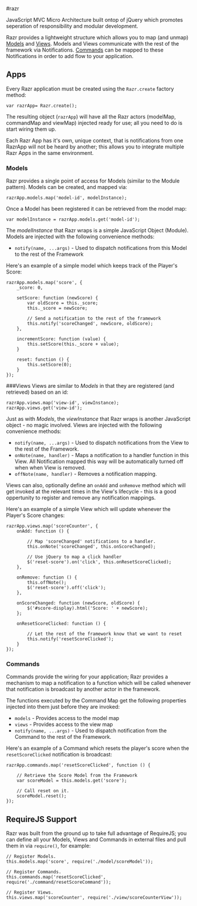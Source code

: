 #razr

JavaScript MVC Micro Architecture built ontop of jQuery which promotes seperation of responsibility and modular development.

Razr provides a lightweight structure which allows you to map (and unmap) [Models](#Models) and [Views](#Views). Models and Views communicate with the rest of the framework via Notifications.  [Commands](#Commands) can be mapped to these Notifications in order to add flow to your application.

## Apps
Every Razr application must be created using the `Razr.create` factory method:

    var razrApp= Razr.create();
	
The resulting object (`razrApp`) will have all the Razr actors (modelMap, commandMap and viewMap) injected ready for use; all you need to do is start wiring them up.

Each Razr App has it's own, unique context, that is notifications from one RazrApp will not be heard by another; this allows you to integrate multiple Razr Apps in the same environment.

### Models
Razr provides a single point of access for Models (similar to the Module pattern).  Models can be created, and mapped via:

    razrApp.models.map('model-id', modelInstance);

Once a Model has been registered it can be retrieved from the model map:

	var modelInstance = razrApp.models.get('model-id');
	
The _modelInstance_ that Razr wraps is a simple JavaScript Object (Module). Models are injected with the following convenience methods:

 * `notify(name, ...args)` - Used to dispatch notifications from this Model to the rest of the Framework

Here's an example of a simple model which keeps track of the Player's Score:

	razrApp.models.map('score', { 
		_score: 0,
		
		setScore: function (newScore) { 
			var oldScore = this._score;
			this._score = newScore;
			
			// Send a notification to the rest of the framework
			this.notify('scoreChanged', newScore, oldScore);
		},
		
		incrementScore: function (value) {
			this.setScore(this._score + value);
		}
		
		reset: function () { 
			this.setScore(0);
		}
	});

###Views
Views are similar to _Models_ in that they are registered (and retrieved) based on an id:

	razrApp.views.map('view-id', viewInstance);
	razrApp.views.get('view-id');
	
Just as with _Models_, the _viewInstance_ that Razr wraps is another JavaScript object - no magic involved.  Views are injected with the following convenience methods:

 * `notify(name, ...args)` - Used to dispatch notifications from the View to the rest of the Framework.
 * `onNote(name, handler)` - Maps a notification to a handler function in this View.  All Notification mapped this way will be automatically turned off when when View is removed.
 * `offNote(name, handler)` - Removes a notification mapping.

Views can also, optionally define an `onAdd` and `onRemove` method which will get invoked at the relevant times in the View's lifecycle - this is a good oppertunity to register and remove any notification mappings.

Here's an example of a simple View which will update whenever the Player's Score changes:

	razrApp.views.map('scoreCounter', { 
		onAdd: function () {
			
			// Map 'scoreChanged' notifications to a handler.
			this.onNote('scoreChanged', this.onScoreChanged);
			
			// Use jQuery to map a click handler
			$('reset-score').on('click', this.onResetScoreClicked);
		},
		
		onRemove: function () { 
			this.offNote();
			$('reset-score').off('click');
		},
		
		onScoreChanged: function (newScore, oldScore) { 
			$('#score-display).html('Score: ' + newScore);
		};
		
		onResetScoreClicked: function () {
			
			// Let the rest of the framework know that we want to reset
			this.notify('resetScoreClicked');
		}
	});
	
### Commands
Commands provide the wiring for your application;  Razr provides a mechanism to map a notification to a function which will be called whenever that notification is broadcast by another actor in the framework.

The functions executed by the Command Map get the following properties injected into them just before they are invoked:

 * `models` - Provides access to the model map
 * `views` - Provides access to the view map
 * `notify(name, ...args)` - Used to dispatch notification from the Command to the rest of the Framework.

Here's an example of a Command which resets the player's score when the `resetScoreClicked` notification is broadcast:

	razrApp.commands.map('resetScoreClicked', function () { 
		
		// Retrieve the Score Model from the Framework
		var scoreModel = this.models.get('score');
		
		// Call reset on it.
		scoreModel.reset();		
	});

## RequireJS Support
Razr was built from the ground up to take full advantage of RequireJS; you can define all your Models, Views and Commands in external files and pull them in via `require()`, for example:

	// Register Models.
	this.models.map('score', require('./model/scoreModel'));

	// Register Commands.
	this.commands.map('resetScoreClicked', require('./command/resetScoreCommand'));

	// Register Views.
	this.views.map('scoreCounter', require('./view/scoreCounterView'));